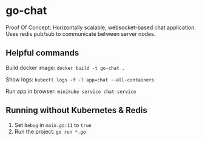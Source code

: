 # go-chat

Proof Of Concept: Horizontally scalable, websocket-based chat application. Uses redis pub/sub to communicate between server nodes.

## Helpful commands
Build docker image: `docker build -t go-chat .`

Show logs: `kubectl logs -f -l app=chat --all-containers`

Run app in browser: `minikube service chat-service`

## Running without Kubernetes & Redis
1. Set `Debug` in `main.go:11` to `true`
2. Run the project: `go run *.go`